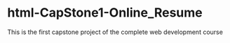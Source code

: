 # html-CapStone1-Online_Resume
This is the first capstone project of the complete web development course
